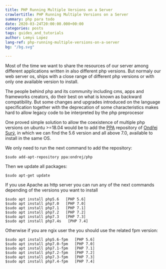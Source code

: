 ```yaml
---
title: PHP Running Multiple Versions on a Server
crawlertitle: PHP Running Multiple Versions on a Server
summary: php para todo
date: 2020-03-24T20:00:00.000+00:00
categories: posts
tags: guides_and_tutorials
author: Lemys Lopez
lang-ref: php-running-multiple-versions-on-a-server
bg: "/bg.svg"

---
```

Most of the time we want to share the resources of our server among different applications written in also different php versions. But normaly our web server os, ships with a close range of different php versions or with only one available version to install.

The people behind php and its community including cms, apps and frameworks creators, do their best on what  is known as backward compatibility. But some changes and upgrades introduced on the language specification together with the deprecation of some characteristics makes hard to allow legacy code to be interpreted by the php preprocesor

One proved simple solution to allow the coexistence of multiple php versions  on ubuntu >=18.04 would be to add the [PPA](https://launchpad.net/\~ondrej/+archive/ubuntu/php) repository of  [Ondřej Surý](https://twitter.com/oerdnj), in which we can find the 5.6 version and all above 7.0, available to install in the same OS. 

We only need to run the next command to add the repository:

    $sudo add-apt-repository ppa:ondrej/php

Then we update all packages:

    $sudo apt-get update 

If you use Apache as http server you can run any of the next commands depending of the versions you want to install

    $sudo apt install php5.6   [PHP 5.6]
    $sudo apt install php7.0   [PHP 7.0]
    $sudo apt install php7.1   [PHP 7.1]
    $sudo apt install php7.2   [PHP 7.2]
    $sudo apt install php7.3   [PHP 7.3]
    $sudo apt install php7.4s   [PHP 7.4]

Otherwise if you are ngix user the you should use the related fpm version:

    $sudo apt install php5.6-fpm   [PHP 5.6]
    $sudo apt install php7.0-fpm   [PHP 7.0]
    $sudo apt install php7.1-fpm   [PHP 7.1]
    $sudo apt install php7.2-fpm   [PHP 7.2]
    $sudo apt install php7.3-fpm   [PHP 7.3]
    $sudo apt install php7.4-fpm   [PHP 7.4]